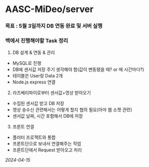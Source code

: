 # AASC-MiDeo/server

### 목표 : 5월 3일까지 DB 연동 완료 및 서버 실행

### 백에서 진행해야할 Task 정리
  1. DB 설계 & 연동 & 관리
  - MySQL로 진행
  - DB에 센서값 저장 주기 생각해야 함(값이 변동됐을 때? or 매 시간마다?)
  - 테이블은 User랑 Data 2개
  - Node.js express 연결

  2. 라즈베리파이로부터 센서값+영상 받아오기
  - 수집된 센서값 받고 DB 저장
  - 영상 송수신 관련해서는 어떻게 할지 협의 필요(아마 웹 소켓 관련)
  - 센서값 날짜, 시간 포함해서 DB에 저장
  
  3. 프론트 연결
  - 플러터 프로젝트와 통합 
  - 프론트단으로 보내서 연결해주는 작업 
  - 프론트단에서 Request 받아오고 처리

*2024-04-15*
